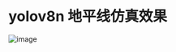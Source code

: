 # yolov8n 地平线仿真效果

![image](https://github.com/cqu20160901/yolov8n_onnx_tensorRT_rknn_horizon/blob/main/yolov8_horizon/test_horizon_result.jpg)
